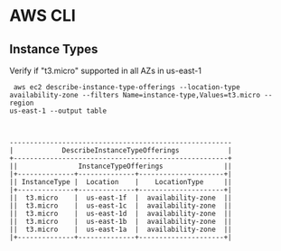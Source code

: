 # AWS CLI

## Instance Types 

Verify if "t3.micro" supported in all AZs in us-east-1

<code> aws ec2 describe-instance-type-offerings --location-type availability-zone  --filters Name=instance-type,Values=t3.micro --region us-east-1 --output table


<output>
-------------------------------------------------------
|            DescribeInstanceTypeOfferings            |
+-----------------------------------------------------+
||               InstanceTypeOfferings               ||
|+--------------+--------------+---------------------+|
|| InstanceType |  Location    |    LocationType     ||
|+--------------+--------------+---------------------+|
||  t3.micro    |  us-east-1f  |  availability-zone  ||
||  t3.micro    |  us-east-1c  |  availability-zone  ||
||  t3.micro    |  us-east-1d  |  availability-zone  ||
||  t3.micro    |  us-east-1b  |  availability-zone  ||
||  t3.micro    |  us-east-1a  |  availability-zone  ||
|+--------------+--------------+---------------------+|